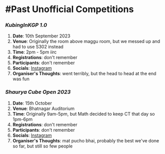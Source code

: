 # #Past Unofficial Competitions

### **_KubingInKGP 1.0_**
1. **Date**: 10th September 2023
1. **Venue**: Originally the room above maggu room, but we messed up and had to use S302 instead
1. **Time**: 2pm - 5pm iirc
1. **Registrations**: don't remember
1. **Participants**: don't remember
1. **Socials**: [Instagram](https://www.instagram.com/subzcuber/p/Cxi95VzondR/?img_index=1)
1. **Organiser's Thoughts**: went terribly, but the head to head at the end was fun

### **_Shaurya Cube Open 2023_**
1. **Date**:  15th October
1. **Venue**: Bhatnagar Auditorium
1. **Time**: Originally 9am-5pm, but Math decided to keep CT that day so 1pm-6pm
1. **Registrations**: don't remember
1. **Participants**: don't remember
1. **Socials**: [Instagram](https://www.instagram.com/subzcuber/p/Cy1Tty1yDEr/?img_index=1)
1. **Organiser's Thoughts**: mat pucho bhai, probably the best we've done so far, but still so few people
